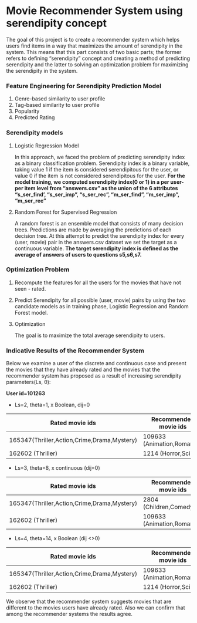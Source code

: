 # Movie Recommender System using serendipity concept
The goal of this project is to create a recommender system which helps users find items in a way that maximizes the amount of serendipity in the system. This means that this part consists of two basic parts; the former refers to defining “serendipity” concept and creating a method of predicting serendipity and the latter to solving an optimization problem for maximizing the serendipity in the system.

### Feature Engineering for Serendipity Prediction Model

1. Genre-based similarity to user profile
2. Tag-based similarity to user profile
3. Popularity
4. Predicted Rating

### Serendipity models
1. Logistic Regression Model

   In this approach, we faced the problem of predicting serendipity index as a binary classification problem. Serendipity index is a binary variable, taking value 1 if the item is    considered serendipitous for the user, or value 0 if the item is not considered serendipitous for the user. 
   **For the model training, we computed serendipity index(0 or 1) in a per user-per item level from “answers.csv” as the union of the 6 attributes “s_ser_find’, “s_ser_imp”,        “s_ser_rec”, “m_ser_find”, “m_ser_imp”, “m_ser_rec”**

2. Random Forest for Supervised Regression

   A random forest is an ensemble model that consists of many decision trees. Predictions are made by averaging the predictions of each decision tree. At this attempt to predict      the serendipity index for every (user, movie) pair in the answers.csv dataset we set the target as a continuous variable. 
   **The target serendipity index is defined as the average of answers of users to questions s5,s6,s7.**


### Optimization Problem

1. Recompute the features for all the users for the movies that have not seen - rated.
2. Predict Serendipity for all possible (user, movie) pairs by using the two candidate models as in training phase, Logistic Regression and Random Forest model.
3. Optimization

   The goal is to maximize the total average serendipity to users.
   
 ### Indicative Results of the Recommender System
 
Below we examine a user of the discrete and continuous case and present the movies that they have already rated and the movies that the recommender system has proposed as a result of increasing serendipity parameters(Ls, θ):

**User id=101263**

* Ls=2, theta=1, x Boolean, dij=0

| Rated movie ids | Recommended movie ids |
| ------ | ------ |
| 165347(Thriller,Action,Crime,Drama,Mystery) | 109633 (Animation,Romance) |
| 162602 (Thriller) | 1214 (Horror,Sci-Fi) |

* Ls=3, theta=8, x continuous (dij=0)

| Rated movie ids | Recommended movie ids |
|---|---|
| 165347(Thriller,Action,Crime,Drama,Mystery) | 2804 (Children,Comedy) |
| 162602 (Thriller) | 109633 (Animation,Romance) |

* Ls=4, theta=14, x Boolean (dij <>0)

| Rated movie ids | Recommended movie ids |
|---|---|
| 165347(Thriller,Action,Crime,Drama,Mystery) | 109633 (Animation,Romance) |
| 162602 (Thriller) | 1214 (Horror,Sci-Fi) |


We observe that the recommender system suggests movies that are different to the movies users have already rated. Also we can confirm that among the recommender systems the results agree. 
